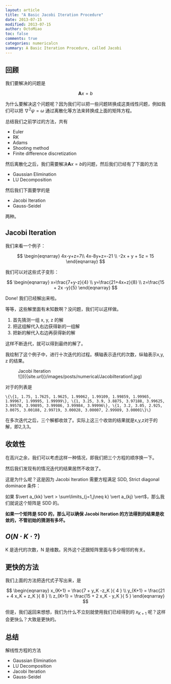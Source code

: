 ```yaml
---
layout: article
title: "A Basic Jacobi Iteration Procedure"
date: 2013-07-15
modified: 2013-07-15
author: OctoMiao
toc: false
comments: true
categories: numericalcn
summary: A Basic Iteration Procedure, called Jacobi
---
```




## 回顾

我们要解决的问题是

$$\mathbf A x = b$$

为什么要解决这个问题呢？因为我们可以把一些问题转换成这类线性问题，例如我们可以把 $\nabla^2 \psi = \omega$ 通过离散化等方法来转换成上面的矩阵方程。

总结我们之前学过的方法，共有

* Euler
* RK
* Adams
* Shooting method
* Finite difference discretization

然后离散化之后，我们需要解决$\mathbf A x = b$的问题，然后我们已经有了下面的方法

* Gaussian Elimination
* LU Decomposition

然后我们下面要学的是

* Jacobi Iteration
* Gauss-Seidel

两种。

## Jacobi Iteration

我们来看一个例子：

$$
\begin{eqnarray}
4x-y+z=7\\
4x-8y+z=-21 \\
-2x + y + 5z = 15
\end{eqnarray}
$$

我们可以对这些式子变形：

$$
\begin{eqnarray}
x=\frac{7+y-z}{4} \\
y=\frac{21+4x+z}{8} \\
z=\frac{15 + 2x -y}{5}
\end{eqnarray}
$$

Done! 我们已经解出来啦。

等等，这些解里面有未知数啊？没问题，我们可以这样做。

1. 首先猜测一组 x, y, z 的解
2. 把这组解代入右边获得新的一组解
3. 把新的解代入右边再获得新的解

这样不断迭代，就可以得到最终的解了。

我绘制了这个例子中，进行十次迭代的过程。横轴表示迭代的次数，纵轴表示x,y, z 的结果。


<figure markdown="1">
<figcaption>
Jacobi Iteration
</figcaption>
![]({{site.url}}/images/posts/numerical/JacobiIteration1.jpg)
</figure>


对于的列表是

```
\{\{1, 1.75, 1.7625, 1.9625, 1.99062, 1.99109, 1.99859, 1.99965, 1.99967, 1.99995, 1.99999\}, \{1, 3.25, 3.9, 3.8875, 3.97188, 3.99625, 3.99578, 3.99895, 3.99986, 3.99984, 3.99996\}, \{1, 3.2, 3.05, 2.925, 3.0075, 3.00188, 2.99719, 3.00028, 3.00007, 2.99989, 3.00001\}\}
```

在多次迭代之后，三个解都收敛了。实际上这三个收敛的结果就是x,y,z对于的解，即2,3,3。

## 收敛性

在高兴之余，我们可以考虑这样一种情况，即我们把三个方程的顺序换一下。

然后我们发现有的情况迭代的结果居然不收敛了。

这是为什么呢？这是因为 Jacobi Iteration 需要方程满足 SDD, Strict diagonal dominace 条件：

如果 $\vert a_{kk} \vert > \sum\limits_{j=1,j\neq k} \vert a_{kj} \vert$，那么我们就说这个矩阵是 SDD 的。

**如果一个矩阵是 SDD 的，那么可以确保 Jacobi Iteration 的方法得到的结果是收敛的，不管初始的猜测有多坏。**



## $O(N\cdot K\cdot ?)$

K 是迭代的次数，N 是维数。另外这个还跟矩阵里面与多少相邻的有关。

## 更快的方法

我们上面的方法把迭代式子写出来，是

$$
\begin{eqnarray}
x_{K+1} = \frac{7 + y_K -z_K }{ 4 } \\
y_{K+1} = \frac{21 + 4 x_K + z_K }{ 8 } \\
z_{K+1} = \frac{15 + 2 x_K - y_K }{ 5 }
\end{eqnarray}
$$

但是，我们返回来想想，我们为什么不立刻就使用我们已经得到的 $x_{K+1}$ 呢？这样会更快么？大致是更快的。

## 总结

解线性方程的方法

* Gaussian Elimination
* LU Decomposition
* Jacobi Iteration
* Gauss-Seidel
